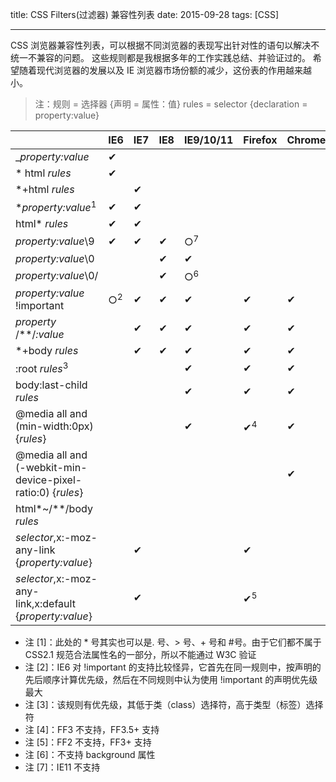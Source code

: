 title: CSS Filters(过滤器) 兼容性列表
date: 2015-09-28
tags: [CSS]

---

CSS 浏览器兼容性列表，可以根据不同浏览器的表现写出针对性的语句以解决不统一不兼容的问题。
这些规则都是我根据多年的工作实践总结、并验证过的。
希望随着现代浏览器的发展以及 IE 浏览器市场份额的减少，这份表的作用越来越小。

> 注：规则 = 选择器 {声明 = 属性：值}
> rules = selector {declaration = property:value}

|                                                                   | IE6           | IE7      | IE8      | IE9/10/11     | Firefox              | Chrome   | Safari   |
| ----------------------------------------------------------------- | ------------- | -------- | -------- | ------------- | -------------------- | -------- | -------- |
| \_<i>property:value</i>                                           | &#10004;      | &nbsp;   | &nbsp;   | &nbsp;        | &nbsp;               | &nbsp;   | &nbsp;   |
| \* html <i>rules</i>                                              | &#10004;      | &nbsp;   | &nbsp;   | &nbsp;        | &nbsp;               | &nbsp;   | &nbsp;   |
| \*+html <i>rules</i>                                              | &nbsp;        | &#10004; | &nbsp;   | &nbsp;        | &nbsp;               | &nbsp;   | &nbsp;   |
| \*<i>property:value</i><sup>1</sup>                               | &#10004;      | &#10004; | &nbsp;   | &nbsp;        | &nbsp;               | &nbsp;   | &nbsp;   |
| html\* <i>rules</i>                                               | &#10004;      | &#10004; | &nbsp;   | &nbsp;        | &nbsp;               | &nbsp;   | &#10004; |
| <i>property:value</i>\9                                           | &#10004;      | &#10004; | &#10004; | ○<sup>7</sup> | &nbsp;               | &nbsp;   | &nbsp;   |
| <i>property:value</i>\0                                           | &nbsp;        | &nbsp;   | &#10004; | &#10004;      | &nbsp;               | &nbsp;   | &nbsp;   |
| <i>property:value</i>\0/                                          | &nbsp;        | &nbsp;   | &#10004; | ○<sup>6</sup> | &nbsp;               | &nbsp;   | &nbsp;   |
| <i>property:value</i> !important                                  | ○<sup>2</sup> | &#10004; | &#10004; | &#10004;      | &#10004;             | &#10004; | &#10004; |
| <i>property</i> /\*\*/<i>:value</i>                               | &nbsp;        | &#10004; | &#10004; | &#10004;      | &#10004;             | &#10004; | &#10004; |
| \*+body <i>rules</i>                                              | &nbsp;        | &#10004; | &#10004; | &#10004;      | &#10004;             | &#10004; | &#10004; |
| :root <i>rules</i><sup>3</sup>                                    | &nbsp;        | &nbsp;   | &nbsp;   | &#10004;      | &#10004;             | &#10004; | &#10004; |
| body:last-child <i>rules</i>                                      | &nbsp;        | &nbsp;   | &nbsp;   | &#10004;      | &#10004;             | &#10004; | &#10004; |
| @media all and (min-width:0px) {<i>rules</i>}                     | &nbsp;        | &nbsp;   | &nbsp;   | &#10004;      | &#10004;<sup>4</sup> | &#10004; | &#10004; |
| @media all and (-webkit-min-device-pixel-ratio:0) {<i>rules</i>}  | &nbsp;        | &nbsp;   | &nbsp;   | &nbsp;        | &nbsp;               | &#10004; | &#10004; |
| html\*~/\*\*/body <i>rules</i>                                    | &nbsp;        | &nbsp;   | &nbsp;   | &nbsp;        | &nbsp;               | &nbsp;   | &#10004; |
| <i>selector</i>,x:-moz-any-link {<i>property:value</i>}           | &nbsp;        | &#10004; | &nbsp;   | &nbsp;        | &#10004;             | &nbsp;   | &nbsp;   |
| <i>selector</i>,x:-moz-any-link,x:default {<i>property:value</i>} | &nbsp;        | &#10004; | &nbsp;   | &nbsp;        | &#10004;<sup>5</sup> | &nbsp;   | &nbsp;   |

-   注 [1]：此处的 \* 号其实也可以是. 号、> 号、+ 号和 #号。由于它们都不属于 CSS2.1 规范合法属性名的一部分，所以不能通过 W3C 验证
-   注 [2]：IE6 对 !important 的支持比较怪异，它首先在同一规则中，按声明的先后顺序计算优先级，然后在不同规则中认为使用 !important 的声明优先级最大
-   注 [3]：该规则有优先级，其低于类（class）选择符，高于类型（标签）选择符
-   注 [4]：FF3 不支持，FF3.5+ 支持
-   注 [5]：FF2 不支持，FF3+ 支持
-   注 [6]：不支持 background 属性
-   注 [7]：IE11 不支持
